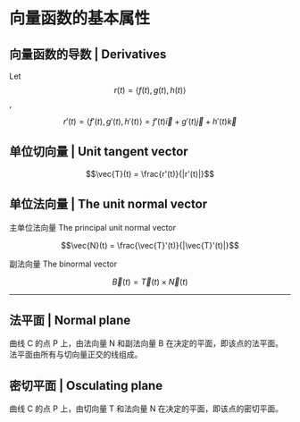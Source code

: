 # 向量函数的基本属性

## 向量函数的导数 | Derivatives

Let $$r(t) = \langle f(t), g(t), h(t) \rangle$$,

$$r'(t) = \langle f'(t), g'(t), h'(t) \rangle = f'(t)\vec{i} + g'(t)\vec{j} + h'(t)\vec{k} $$

## 单位切向量 | Unit tangent vector

$$\vec{T}(t) = \frac{r'(t)}{|r'(t)|}$$

## 单位法向量 | The unit normal vector

主单位法向量 The principal unit normal vector

$$\vec{N}(t) = \frac{\vec{T}'(t)}{|\vec{T}'(t)|}$$

副法向量 The binormal vector

$$\vec{B}(t) = \vec{T}(t) \times \vec{N}(t)$$

- - -

## 法平面 | Normal plane

曲线 C 的点 P 上，由法向量 N 和副法向量 B 在决定的平面，即该点的法平面。法平面由所有与切向量正交的线组成。

## 密切平面 | Osculating plane

曲线 C 的点 P 上，由切向量 T 和法向量 N 在决定的平面，即该点的密切平面。
